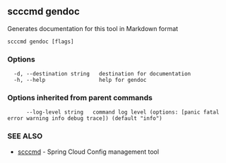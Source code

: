 ## scccmd gendoc

Generates documentation for this tool in Markdown format

```
scccmd gendoc [flags]
```

### Options

```
  -d, --destination string   destination for documentation
  -h, --help                 help for gendoc
```

### Options inherited from parent commands

```
      --log-level string   command log level (options: [panic fatal error warning info debug trace]) (default "info")
```

### SEE ALSO

* [scccmd](scccmd.md)	 - Spring Cloud Config management tool

